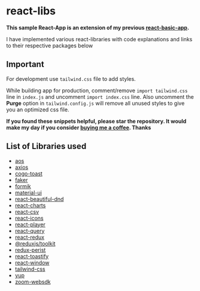 # react-libs

**This sample React-App is an extension of my previous [react-basic-app](https://github.com/nishkohli96/react-basic-app).** 

I have implemented various react-libraries with code explanations and links to their respective packages below

## Important

For development use `tailwind.css` file to add styles.

While building app for production, comment/remove `import tailwind.css` line in `index.js` and uncomment `import index.css` line. Also uncomment the **Purge** option in `tailwind.config.js` will remove all unused styles to give you an optimized css file.

**If you found these snippets helpful, please star the repository. It would make my day if you consider [buying me a coffee](https://www.buymeacoffee.com/nish1896). Thanks**

## List of Libraries used

- [aos](https://www.npmjs.com/package/aos)
- [axios](https://www.npmjs.com/package/axios)
- [cogo-toast](https://www.npmjs.com/package/cogo-toast)
- [faker](https://www.npmjs.com/package/faker)
- [formik](https://www.npmjs.com/package/formik)
- [material-ui](https://material-ui.com/)
- [react-beautiful-dnd](https://www.npmjs.com/package/react-beautiful-dnd)
- [react-charts](https://www.npmjs.com/package/react-charts)
- [react-csv](https://www.npmjs.com/package/react-csv)
- [react-icons](https://www.npmjs.com/package/react-icons)
- [react-player](https://www.npmjs.com/package/react-player)
- [react-query](https://www.npmjs.com/package/react-query)
- [react-redux](https://www.npmjs.com/package/react-redux)
- [@reduxjs/toolkit](https://www.npmjs.com/package/@reduxjs/toolkit)
- [redux-perist](https://www.npmjs.com/package/redux-persist)
- [react-toastify](https://www.npmjs.com/package/react-toastify)
- [react-window](https://www.npmjs.com/package/react-window)
- [tailwind-css](https://tailwindcss.com/)
- [yup](https://www.npmjs.com/package/yup)
- [zoom-websdk](https://www.npmjs.com/package/@zoomus/websdk)
